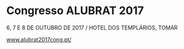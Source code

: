Congresso ALUBRAT 2017   
======================
6, 7 E 8 DE OUTUBRO DE 2017 / HOTEL DOS TEMPLÁRIOS, TOMAR

www.alubrat2017cong.pt/
